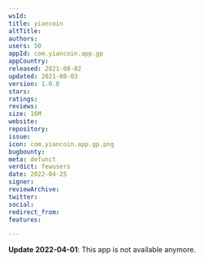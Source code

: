 ```yaml
---
wsId: 
title: yiancoin
altTitle: 
authors: 
users: 50
appId: com.yiancoin.app.gp
appCountry: 
released: 2021-08-02
updated: 2021-08-03
version: 1.0.0
stars: 
ratings: 
reviews: 
size: 16M
website: 
repository: 
issue: 
icon: com.yiancoin.app.gp.png
bugbounty: 
meta: defunct
verdict: fewusers
date: 2022-04-25
signer: 
reviewArchive: 
twitter: 
social: 
redirect_from: 
features: 

---
```


**Update 2022-04-01**: This app is not available anymore.

